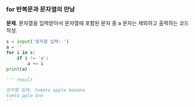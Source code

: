 ### for 반복문과 문자열의 만남
**문제**. 문자열을 입력받아서 문자열에 포함된 문자 중 a 문자는 제외하고 출력하는 코드 작성.
```py
s = input('문자열 입력: ')
a = ''
for i in s:
    if i != 'a':
        a += i
print(a)

''' result

문자열 입력: tomato apple banana
tomto pple bnn
'''
```